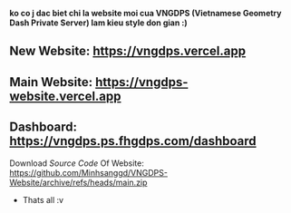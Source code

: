 **ko co j dac biet chi la website moi cua VNGDPS (Vietnamese Geometry Dash Private Server) lam kieu style don gian :)**


## New Website: https://vngdps.vercel.app

## Main Website: https://vngdps-website.vercel.app

## Dashboard: https://vngdps.ps.fhgdps.com/dashboard



Download *Source Code* Of Website: https://github.com/Minhsanggd/VNGDPS-Website/archive/refs/heads/main.zip

- Thats all :v
